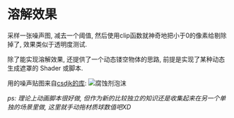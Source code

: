 # 溶解效果
采样一张噪声图, 减去一个阈值, 然后使用clip函数就神奇地把小于0的像素给剔除掉了, 效果类似于透明度测试.

除了能实现溶解效果, 还提供了一个动态镂空物体的思路, 前提是实现了某种动态生成遮罩的 Shader 或脚本.

用的噪声贴图来自[csdjk的库](https://github.com/csdjk/LearnUnityShader/blob/master/Assets/Textures/Noise/FoamCaustics.png): 
![腐蚀剂泡沫](../../Textures/FoamCaustics.png)

*ps: 理论上动画脚本很好做, 但作为新的比较独立的知识还是收集起来在另一个单独的场景里做, 这里就手动拖材质球数值吧XD*